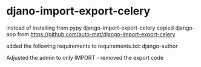 # djano-import-export-celery
instead of installing from pypy django-import-export-celery
copied django-app from https://github.com/auto-mat/django-import-export-celery 

added the following requirements to requirements.txt:
django-author

Adjusted the admin to only IMPORT - removed the export code

